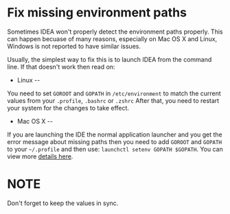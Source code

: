 Fix missing environment paths
===

Sometimes IDEA won't properly detect the environment paths properly.
This can happen becuase of many reasons, especially on Mac OS X and Linux,
Windows is not reported to have similar issues.

Usually, the simplest way to fix this is to launch IDEA from the command line.
If that doesn't work then read on:

- Linux
--

You need to set ``` GOROOT ``` and ``` GOPATH ``` in ``` /etc/environment ```
to match the current values from your ``` .profile ```, ``` .bashrc ``` or ``` .zshrc ```
After that, you need to restart your system for the changes to take effect.


- Mac OS X
--

If you are launching the IDE the normal application launcher and you get the error message
about missing paths then you need to add ``` GOROOT ``` and ``` GOPATH ``` to your ``` ~/.profile ```
and then use: ```` launchctl setenv GOPATH $GOPATH ````.
You can view more [details here](https://github.com/mtoader/google-go-lang-idea-plugin/issues/318#issuecomment-31303939).


NOTE
===

Don't forget to keep the values in sync.
